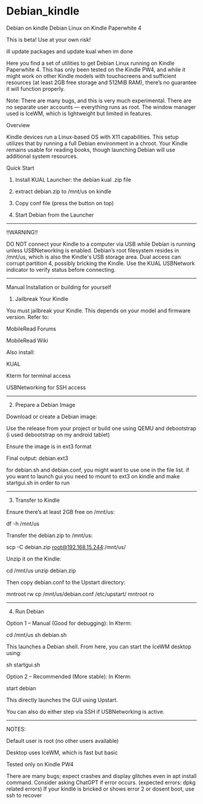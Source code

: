 # Debian_kindle
Debian on kindle
Debian Linux on Kindle Paperwhite 4

This is beta! Use at your own risk!

ill update packages and update kual when im done

Here you find a set of utilities to get Debian Linux running on Kindle Paperwhite 4. This has only been tested on the Kindle PW4, and while it might work on other Kindle models with touchscreens and sufficient resources (at least 2GB free storage and 512MiB RAM), there’s no guarantee it will function properly.

Note: There are many bugs, and this is very much experimental. There are no separate user accounts — everything runs as root. The window manager used is IceWM, which is lightweight but limited in features.

Overview

Kindle devices run a Linux-based OS with X11 capabilities. This setup utilizes that by running a full Debian environment in a chroot. Your Kindle remains usable for reading books, though launching Debian will use additional system resources.

Quick Start

1. Install KUAL Launcher: the debian kual .zip file

2. extract debian.zip to /mnt/us on kindle

3. Copy conf file (press the button on top)

4. Start Debian from the Launcher



---

!!WARNING!!

DO NOT connect your Kindle to a computer via USB while Debian is running unless USBNetworking is enabled. Debian’s root filesystem resides in /mnt/us, which is also the Kindle's USB storage area. Dual access can corrupt partition 4, possibly bricking the Kindle. Use the KUAL USBNetwork indicator to verify status before connecting.


---

Manual Installation or building for yourself

1. Jailbreak Your Kindle

You must jailbreak your Kindle. This depends on your model and firmware version. Refer to:

MobileRead Forums

MobileRead Wiki


Also install:

KUAL

Kterm for terminal access

USBNetworking for SSH access



---

2. Prepare a Debian Image

Download or create a Debian image:

Use the release from your project or build one using QEMU and debootstrap (i used debootstrap on my android tablet)

Ensure the image is in ext3 format

Final output: debian.ext3

for debian.sh and debian.conf, you might want to use one in the file list.
if you want to launch gui you need to mount to ext3 on kindle and make startgui.sh in order to run



---

3. Transfer to Kindle

Ensure there’s at least 2GB free on /mnt/us:

df -h /mnt/us

Transfer the debian.zip to /mnt/us:

scp -C debian.zip root@192.168.15.244:/mnt/us/

Unzip it on the Kindle:

cd /mnt/us
unzip debian.zip

Then copy debian.conf to the Upstart directory:

mntroot rw
cp /mnt/us/debian.conf /etc/upstart/
mntroot ro


---

4. Run Debian

Option 1 – Manual (Good for debugging):
In Kterm:

cd /mnt/us
sh debian.sh

This launches a Debian shell. From here, you can start the IceWM desktop using:

sh startgui.sh

Option 2 – Recommended (More stable):
In Kterm:

start debian

This directly launches the GUI using Upstart.

You can also do either step via SSH if USBNetworking is active.


---

NOTES:

Default user is root (no other users available)

Desktop uses IceWM, which is fast but basic

Tested only on Kindle PW4

There are many bugs; expect crashes and display glitches even in apt install command. Consider asking ChatGPT if error occurs.
(expected errors: dpkg related errors)
If your kindle is bricked or shows error 2 or dosent boot, use ssh to recover
